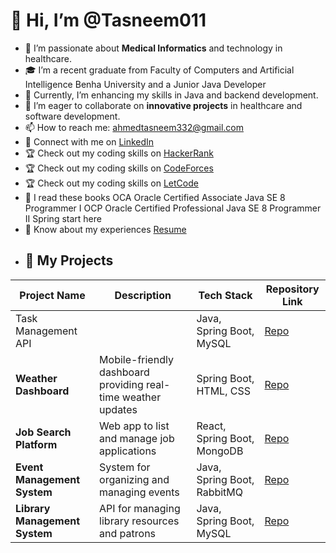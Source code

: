 # 👋 Hi, I’m @Tasneem011

- 👀 I’m passionate about **Medical Informatics** and technology in healthcare.
- 🎓 I’m a recent graduate from Faculty of Computers and Artificial Intelligence Benha University and a Junior Java Developer
- 🌱 Currently, I’m enhancing my skills in Java and backend development.
- 💬 I’m eager to collaborate on **innovative projects** in healthcare and software development.
- 📫 How to reach me: [ahmedtasneem332@gmail.com](mailto:ahmedtasneem332@gmail.com)
- 💼 Connect with me on [LinkedIn](https://www.linkedin.com/in/tasneem-ahmed-337b18201/)
- 🏆 Check out my coding skills on [HackerRank](https://www.hackerrank.com/profile/ahmedtasneem332)
- 🏆 Check out my coding skills on [CodeForces](https://codeforces.com/profile/tasneem505)
- 🏆 Check out my coding skills on [LetCode](https://leetcode.com/u/Tasneem011/)
- 📙 I read these books
OCA Oracle Certified Associate Java SE 8 Programmer I
OCP Oracle Certified Professional Java SE 8 Programmer II
Spring start here
- 📄 Know about my experiences [Resume](https://drive.google.com/drive/quota)
- ## 🚀 My Projects

| Project Name         | Description                                       | Tech Stack                   | Repository Link                              |
|----------------------|---------------------------------------------------|------------------------------|---------------------------------------------|
|Task Management API   |         | Java, Spring Boot, MySQL     | [Repo](https://github.com/yourusername/yourproject1) |
| **Weather Dashboard** | Mobile-friendly dashboard providing real-time weather updates | Spring Boot, HTML, CSS       | [Repo](https://github.com/yourusername/yourproject2) |
| **Job Search Platform** | Web app to list and manage job applications     | React, Spring Boot, MongoDB  | [Repo](https://github.com/yourusername/yourproject3) |
| **Event Management System** | System for organizing and managing events | Java, Spring Boot, RabbitMQ  | [Repo](https://github.com/yourusername/yourproject4) |
| **Library Management System** | API for managing library resources and patrons | Java, Spring Boot, MySQL     | [Repo](https://github.com/yourusername/yourproject5) |
